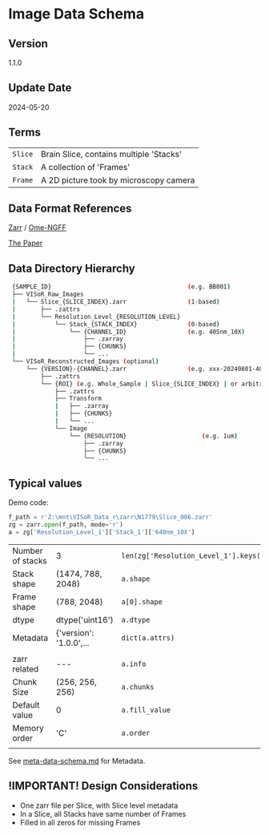 # Image Data Schema

## Version
1.1.0

## Update Date
2024-05-20

## Terms
|||
|---|---|
| `Slice` | Brain Slice, contains multiple 'Stacks' |
| `Stack` | A collection of 'Frames' |
| `Frame` | A 2D picture took by microscopy camera | 

## Data Format References
[Zarr](https://zarr.readthedocs.io/en/stable/spec/v2.html) / [Ome-NGFF](https://ngff.openmicroscopy.org/latest/)

[The Paper](https://www.nature.com/articles/s41592-021-01326-w)

## Data Directory Hierarchy
```bash
 {SAMPLE_ID}                                      (e.g. BB001)
 ├── VISoR_Raw_Images
 |   └── Slice_{SLICE_INDEX}.zarr                 (1-based)
 |       ├── .zattrs
 |       └── Resolution_Level_{RESOLUTION_LEVEL}
 |           └── Stack_{STACK_INDEX}              (0-based)
 |               └── {CHANNEL_ID}                 (e.g. 405nm_10X)
 |                   ├── .zarray
 |                   ├── {CHUNKS}
 |                   └── ...
 └── VISoR_Reconstructed_Images (optional)
     └── {VERSION}-{CHANNEL}.zarr                 (e.g. xxx-20240801-405nm_10X.zarr)
         ├── .zattrs
         └── {ROI} (e.g. Whole_Sample | Slice_{SLICE_INDEX} | or arbitrary ROI name)
             ├── .zattrs
             ├── Transform
             |   ├── .zarray
             |   ├── {CHUNKS}
             |   └── ...
             └── Image
                 └── {RESOLUTION}                     (e.g. 1um)
                     ├── .zarray
                     ├── {CHUNKS}
                     └── ...
```

## Typical values

Demo code:
```python
f_path = r'Z:\mnt\VISoR_Data_r\zarr\N1779\Slice_006.zarr'
zg = zarr.open(f_path, mode='r')
a = zg['Resolution_Level_1']['Stack_1']['640nm_10X']
```

||||
|---|---|---|
| Number of stacks | 3 | `len(zg['Resolution_Level_1'].keys())` |
| Stack shape | (1474, 788, 2048) | `a.shape`       |
| Frame shape | (788, 2048)       | `a[0].shape`    |
| dtype       | dtype('uint16')   | `a.dtype`       |
| Metadata    | {'version': '1.0.0',... | `dict(a.attrs)` |
||||
| zarr related  |---| `a.info` |
| Chunk Size    | (256, 256, 256) | `a.chunks`     |
| Default value | 0               | `a.fill_value` |
| Memory order  | 'C'             | `a.order` |
||||

See [meta-data-schema.md](meta-data-schema.md) for Metadata.

## **!IMPORTANT!** Design Considerations 
- One zarr file per Slice, with Slice level metadata
- In a Slice, all Stacks have same number of Frames
- Filled in all zeros for missing Frames
